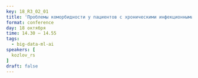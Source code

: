 ```yaml
---
key: 18_R3_02_01
title: 'Проблемы коморбидности у пациентов с хроническими инфекционными и паразитарными болезнями в практике семейных врачей Таджикистана'
format: conference
day: 18 октября
time: 14.30 – 14.55
tags:
  - big-data-ml-ai
speakers: [
  kozlov_rs
]
draft: false
---
```

